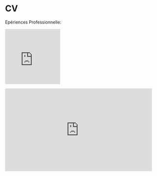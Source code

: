 # CV
Epériences Professionnelle:
<iframe src="https://giphy.com/embed/9P94yLRR2R4LFNNXIg" width="180" height="180" frameBorder="0" class="giphy-embed" allowFullScreen>
</iframe><p><a href="https://giphy.com/gifs/mrw-week-something-9P94yLRR2R4LFNNXIg"><iframe src="https://giphy.com/embed/72wPf2INFN3oY" width="480" height="270" frameBorder="0" class="giphy-embed" allowFullScreen></iframe><p><a href="https://giphy.com/gifs/company-highqualitygifs-normandy-72wPf2INFN3oY">
